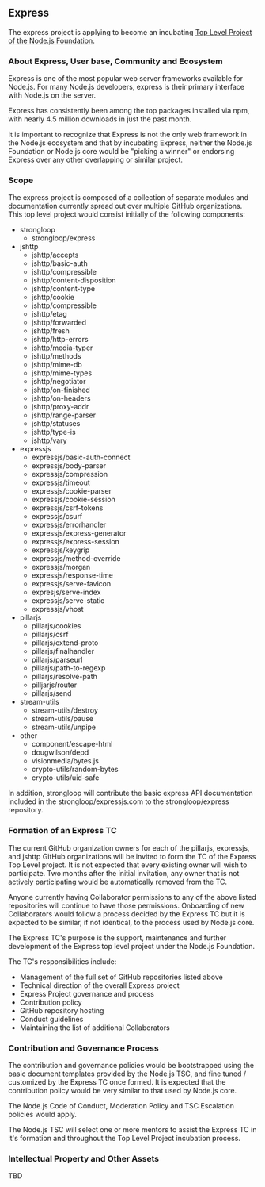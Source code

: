 ## Express

The express project is applying to become an incubating
[Top Level Project of the Node.js Foundation][].

### About Express, User base, Community and Ecosystem

Express is one of the most popular web server frameworks available for Node.js.
For many Node.js developers, express is their primary interface with Node.js
on the server.

Express has consistently been among the top packages installed via npm, with
nearly 4.5 million downloads in just the past month.

It is important to recognize that Express is not the only web framework in the
Node.js ecosystem and that by incubating Express, neither the Node.js
Foundation or Node.js core would be "picking a winner" or endorsing Express
over any other overlapping or similar project.

### Scope 

The express project is composed of a collection of separate modules and 
documentation currently spread out over multiple GitHub organizations. This top 
level project would consist initially of the following components:

* strongloop
  * strongloop/express 
* jshttp
  * jshttp/accepts
  * jshttp/basic-auth
  * jshttp/compressible
  * jshttp/content-disposition
  * jshttp/content-type
  * jshttp/cookie
  * jshttp/compressible
  * jshttp/etag
  * jshttp/forwarded
  * jshttp/fresh
  * jshttp/http-errors
  * jshttp/media-typer
  * jshttp/methods
  * jshttp/mime-db
  * jshttp/mime-types
  * jshttp/negotiator
  * jshttp/on-finished
  * jshttp/on-headers
  * jshttp/proxy-addr
  * jshttp/range-parser
  * jshttp/statuses
  * jshttp/type-is
  * jshttp/vary
* expressjs
  * expressjs/basic-auth-connect
  * expressjs/body-parser
  * expressjs/compression
  * expressjs/timeout
  * expressjs/cookie-parser
  * expressjs/cookie-session
  * expressjs/csrf-tokens
  * expressjs/csurf
  * expressjs/errorhandler
  * expressjs/express-generator
  * expressjs/express-session
  * expressjs/keygrip
  * expressjs/method-override
  * expressjs/morgan
  * expressjs/response-time
  * expressjs/serve-favicon
  * expresjs/serve-index
  * expressjs/serve-static
  * expressjs/vhost
* pillarjs
  * pillarjs/cookies
  * pillarjs/csrf
  * pillarjs/extend-proto
  * pillarjs/finalhandler
  * pillarjs/parseurl
  * pillarjs/path-to-regexp
  * pillarjs/resolve-path
  * pilljarjs/router
  * pillarjs/send
* stream-utils
  * stream-utils/destroy
  * stream-utils/pause
  * stream-utils/unpipe
* other
  * component/escape-html
  * dougwilson/depd
  * visionmedia/bytes.js
  * crypto-utils/random-bytes
  * crypto-utils/uid-safe

In addition, strongloop will contribute the basic express API documentation 
included in the strongloop/expressjs.com to the strongloop/express repository.

### Formation of an Express TC

The current GitHub organization owners for each of the pillarjs, expressjs, 
and jshttp GitHub organizations will be invited to form the TC of the Express 
Top Level project. It is not expected that every existing owner will wish to 
participate. Two months after the initial invitation, any owner that is not 
actively participating would be automatically removed from the TC.

Anyone currently having Collaborator permissions to any of the above listed 
repositories will continue to have those permissions. Onboarding of new
Collaborators would follow a process decided by the Express TC but it is 
expected to be similar, if not identical, to the process used by Node.js core.

The Express TC's purpose is the support, maintenance and further development of 
the Express top level project under the Node.js Foundation.

The TC's responsibilities include:

* Management of the full set of GitHub repositories listed above
* Technical direction of the overall Express project
* Express Project governance and process
* Contribution policy
* GitHub repository hosting
* Conduct guidelines
* Maintaining the list of additional Collaborators

### Contribution and Governance Process

The contribution and governance policies would be bootstrapped using the basic 
document templates provided by the Node.js TSC, and fine tuned / customized by 
the Express TC once formed. It is expected that the contribution policy would 
be very similar to that used by Node.js core. 

The Node.js Code of Conduct, Moderation Policy and TSC Escalation policies 
would apply. 

The Node.js TSC will select one or more mentors to assist the Express TC in 
it's formation and throughout the Top Level Project incubation process.

### Intellectual Property and Other Assets

TBD

[Top Level Project of the Node.js Foundation]: https://github.com/nodejs/TSC/blob/master/Project-Lifecycle.md#top-level-project-and-working-group-requirements
[Developer's Certificate of Origin]: https://github.com/nodejs/node/blob/master/CONTRIBUTING.md#developers-certificate-of-origin-10
